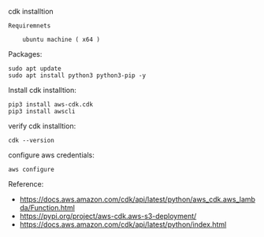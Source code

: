 cdk installtion

    Requiremnets

        ubuntu machine ( x64 )

Packages:
        
    sudo apt update
    sudo apt install python3 python3-pip -y
    
Install cdk installtion:
        
    pip3 install aws-cdk.cdk 
    pip3 install awscli

verify cdk installtion:

    cdk --version

configure aws credentials:

    aws configure



Reference: 

- https://docs.aws.amazon.com/cdk/api/latest/python/aws_cdk.aws_lambda/Function.html
- https://pypi.org/project/aws-cdk.aws-s3-deployment/
- https://docs.aws.amazon.com/cdk/api/latest/python/index.html
